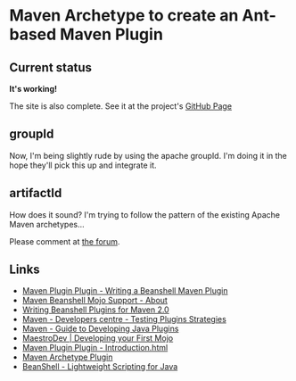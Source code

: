 # Maven Archetype to create an Ant-based Maven Plugin

## Current status

**It's working!**

The site is also complete. See it at the project's [GitHub Page](http://genthaler.github.com/maven-archetype-beanshell-plugin)

## groupId

Now, I'm being slightly rude by using the apache groupId. I'm doing it in the hope they'll pick this up and integrate it.

## artifactId

How does it sound? I'm trying to follow the pattern of the existing Apache Maven archetypes...

Please comment at [the forum](https://github.com/genthaler/maven-archetype-beanshell-plugin/issues).

## Links

* [Maven Plugin Plugin - Writing a Beanshell Maven Plugin](http://maven.apache.org/plugin-tools/maven-plugin-plugin/examples/beanshell-mojo.html)
*  [Maven Beanshell Mojo Support - About](http://maven.apache.org/plugin-tools/maven-script/maven-script-beanshell/)
*  [Writing Beanshell Plugins for Maven 2.0](http://brettporter.wordpress.com/2005/05/21/writing-beanshell-plugins-for-maven-20)
* [Maven - Developers centre - Testing Plugins Strategies](http://maven.apache.org/plugin-developers/plugin-testing.html)
* [Maven - Guide to Developing Java Plugins](http://maven.apache.org/guides/plugin/guide-java-plugin-development.html)
* [MaestroDev | Developing your First Mojo](http://www.maestrodev.com/better-builds-with-maven/developing-custom-maven-plugins/developing-your-first-mojo/)
* [Maven Plugin Plugin - Introduction.html](http://maven.apache.org/plugin-tools/maven-plugin-plugin)
* [Maven Archetype Plugin](http://maven.apache.org/archetype/maven-archetype-plugin)
* [BeanShell - Lightweight Scripting for Java](http://www.beanshell.org/)  
